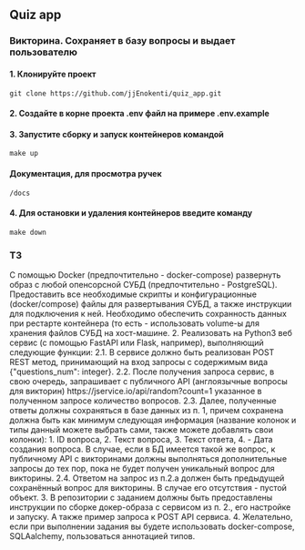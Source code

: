 ## Quiz app

### Викторина. Сохраняет в базу вопросы и выдает пользователю

#### 1. Клонируйте проект
    git clone https://github.com/jjEnokenti/quiz_app.git

#### 2. Создайте в корне проекта .env файл на примере .env.example

#### 3. Запустите сборку и запуск контейнеров командой
    make up

#### Документация, для просмотра ручек
    /docs

#### 4. Для остановки и удаления контейнеров введите команду
    make down

### ТЗ
<p>С помощью Docker (предпочтительно - docker-compose) развернуть образ с
любой опенсорсной СУБД (предпочтительно - PostgreSQL). Предоставить все
необходимые скрипты и конфигурационные (docker/compose) файлы для
развертывания СУБД, а также инструкции для подключения к ней. Необходимо
обеспечить сохранность данных при рестарте контейнера (то есть -
использовать volume-ы для хранения файлов СУБД на хост-машине.
2. Реализовать на Python3 веб сервис (с помощью FastAPI или Flask, например),
выполняющий следующие функции:
2.1. В сервисе должно быть реализован POST REST метод, принимающий на
вход запросы с содержимым вида {"questions_num": integer}.
2.2. После получения запроса сервис, в свою очередь, запрашивает с
публичного API (англоязычные вопросы для викторин)
https://jservice.io/api/random?count=1 указанное в полученном запросе
количество вопросов.
2.3. Далее, полученные ответы должны сохраняться в базе данных из п. 1,
причем сохранена должна быть как минимум следующая информация
(название колонок и типы данный можете выбрать сами, также можете
добавлять свои колонки): 1. ID вопроса, 2. Текст вопроса, 3. Текст ответа,
4. - Дата создания вопроса. В случае, если в БД имеется такой же
вопрос, к публичному API с викторинами должны выполняться
дополнительные запросы до тех пор, пока не будет получен уникальный
вопрос для викторины.
2.4. Ответом на запрос из п.2.a должен быть предыдущей сохранённый
вопрос для викторины. В случае его отсутствия - пустой объект.
3. В репозитории с заданием должны быть предоставлены инструкции по сборке
докер-образа с сервисом из п. 2., его настройке и запуску. А также пример
запроса к POST API сервиса.
4. Желательно, если при выполнении задания вы будете использовать
docker-compose, SQLAalchemy, пользоваться аннотацией типов.